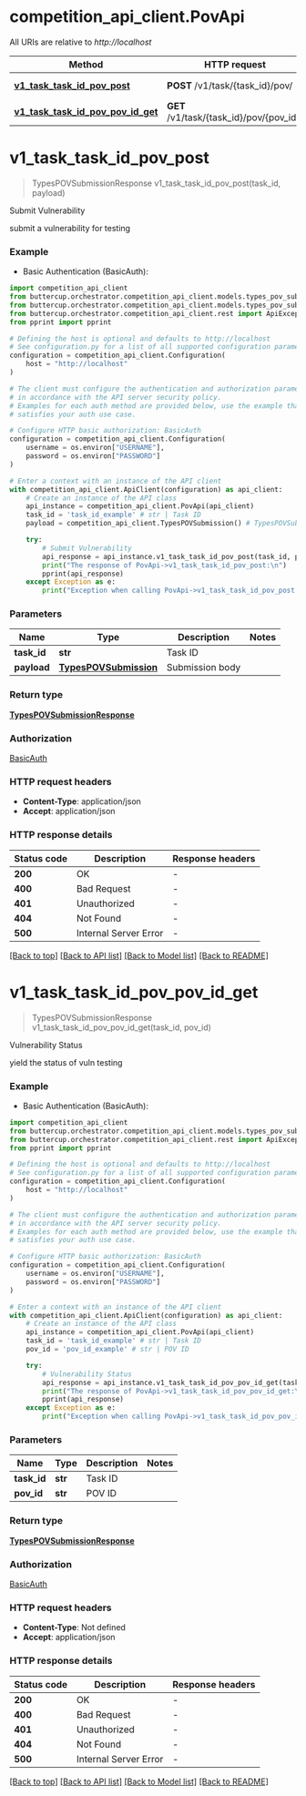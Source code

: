 # competition_api_client.PovApi

All URIs are relative to *http://localhost*

Method | HTTP request | Description
------------- | ------------- | -------------
[**v1_task_task_id_pov_post**](PovApi.md#v1_task_task_id_pov_post) | **POST** /v1/task/{task_id}/pov/ | Submit Vulnerability
[**v1_task_task_id_pov_pov_id_get**](PovApi.md#v1_task_task_id_pov_pov_id_get) | **GET** /v1/task/{task_id}/pov/{pov_id}/ | Vulnerability Status


# **v1_task_task_id_pov_post**
> TypesPOVSubmissionResponse v1_task_task_id_pov_post(task_id, payload)

Submit Vulnerability

submit a vulnerability for testing

### Example

* Basic Authentication (BasicAuth):

```python
import competition_api_client
from buttercup.orchestrator.competition_api_client.models.types_pov_submission import TypesPOVSubmission
from buttercup.orchestrator.competition_api_client.models.types_pov_submission_response import TypesPOVSubmissionResponse
from buttercup.orchestrator.competition_api_client.rest import ApiException
from pprint import pprint

# Defining the host is optional and defaults to http://localhost
# See configuration.py for a list of all supported configuration parameters.
configuration = competition_api_client.Configuration(
    host = "http://localhost"
)

# The client must configure the authentication and authorization parameters
# in accordance with the API server security policy.
# Examples for each auth method are provided below, use the example that
# satisfies your auth use case.

# Configure HTTP basic authorization: BasicAuth
configuration = competition_api_client.Configuration(
    username = os.environ["USERNAME"],
    password = os.environ["PASSWORD"]
)

# Enter a context with an instance of the API client
with competition_api_client.ApiClient(configuration) as api_client:
    # Create an instance of the API class
    api_instance = competition_api_client.PovApi(api_client)
    task_id = 'task_id_example' # str | Task ID
    payload = competition_api_client.TypesPOVSubmission() # TypesPOVSubmission | Submission body

    try:
        # Submit Vulnerability
        api_response = api_instance.v1_task_task_id_pov_post(task_id, payload)
        print("The response of PovApi->v1_task_task_id_pov_post:\n")
        pprint(api_response)
    except Exception as e:
        print("Exception when calling PovApi->v1_task_task_id_pov_post: %s\n" % e)
```



### Parameters


Name | Type | Description  | Notes
------------- | ------------- | ------------- | -------------
 **task_id** | **str**| Task ID | 
 **payload** | [**TypesPOVSubmission**](TypesPOVSubmission.md)| Submission body | 

### Return type

[**TypesPOVSubmissionResponse**](TypesPOVSubmissionResponse.md)

### Authorization

[BasicAuth](../README.md#BasicAuth)

### HTTP request headers

 - **Content-Type**: application/json
 - **Accept**: application/json

### HTTP response details

| Status code | Description | Response headers |
|-------------|-------------|------------------|
**200** | OK |  -  |
**400** | Bad Request |  -  |
**401** | Unauthorized |  -  |
**404** | Not Found |  -  |
**500** | Internal Server Error |  -  |

[[Back to top]](#) [[Back to API list]](../README.md#documentation-for-api-endpoints) [[Back to Model list]](../README.md#documentation-for-models) [[Back to README]](../README.md)

# **v1_task_task_id_pov_pov_id_get**
> TypesPOVSubmissionResponse v1_task_task_id_pov_pov_id_get(task_id, pov_id)

Vulnerability Status

yield the status of vuln testing

### Example

* Basic Authentication (BasicAuth):

```python
import competition_api_client
from buttercup.orchestrator.competition_api_client.models.types_pov_submission_response import TypesPOVSubmissionResponse
from buttercup.orchestrator.competition_api_client.rest import ApiException
from pprint import pprint

# Defining the host is optional and defaults to http://localhost
# See configuration.py for a list of all supported configuration parameters.
configuration = competition_api_client.Configuration(
    host = "http://localhost"
)

# The client must configure the authentication and authorization parameters
# in accordance with the API server security policy.
# Examples for each auth method are provided below, use the example that
# satisfies your auth use case.

# Configure HTTP basic authorization: BasicAuth
configuration = competition_api_client.Configuration(
    username = os.environ["USERNAME"],
    password = os.environ["PASSWORD"]
)

# Enter a context with an instance of the API client
with competition_api_client.ApiClient(configuration) as api_client:
    # Create an instance of the API class
    api_instance = competition_api_client.PovApi(api_client)
    task_id = 'task_id_example' # str | Task ID
    pov_id = 'pov_id_example' # str | POV ID

    try:
        # Vulnerability Status
        api_response = api_instance.v1_task_task_id_pov_pov_id_get(task_id, pov_id)
        print("The response of PovApi->v1_task_task_id_pov_pov_id_get:\n")
        pprint(api_response)
    except Exception as e:
        print("Exception when calling PovApi->v1_task_task_id_pov_pov_id_get: %s\n" % e)
```



### Parameters


Name | Type | Description  | Notes
------------- | ------------- | ------------- | -------------
 **task_id** | **str**| Task ID | 
 **pov_id** | **str**| POV ID | 

### Return type

[**TypesPOVSubmissionResponse**](TypesPOVSubmissionResponse.md)

### Authorization

[BasicAuth](../README.md#BasicAuth)

### HTTP request headers

 - **Content-Type**: Not defined
 - **Accept**: application/json

### HTTP response details

| Status code | Description | Response headers |
|-------------|-------------|------------------|
**200** | OK |  -  |
**400** | Bad Request |  -  |
**401** | Unauthorized |  -  |
**404** | Not Found |  -  |
**500** | Internal Server Error |  -  |

[[Back to top]](#) [[Back to API list]](../README.md#documentation-for-api-endpoints) [[Back to Model list]](../README.md#documentation-for-models) [[Back to README]](../README.md)

